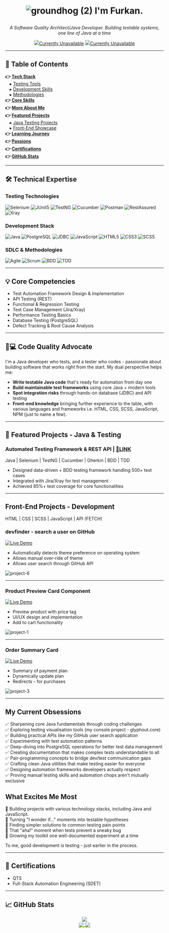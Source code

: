 <h1 align="center">
  
![groundhog (2)](https://github.com/user-attachments/assets/70c5f12a-da08-4ec0-a798-3fc08930baea) I'm Furkan.
</h1>

<p align="center">
  <em>A Software Quality Architect/Java Developer. Building testable systems, one line of Java at a time</em>
</p>

<p align="center">
  <a href="[Your LinkedIn URL]"><img src="https://img.shields.io/badge/LinkedIn-0077B5?style=for-the-badge&logo=linkedin&logoColor=white">Currently Unavailable</a>
  <a href="mailto:[Your Email]"><img src="https://img.shields.io/badge/Email-D14836?style=for-the-badge&logo=gmail&logoColor=white">Currently Unavailable</a>
</p>

---

## 🔖 Table of Contents
**👉 [Tech Stack](#-technical-expertise)**  
 ▸ [Testing Tools](#testing-technologies)  
 ▸ [Development Skills](#development-stack)  
 ▸ [Methodologies](#sdlc--methodologies)  
**👉 [Core Skills](#-core-competencies)**  
**👉 [More About Me](#-code-quality-advocate)**  
**👉 [Featured Projects](#-featured-projects---java--testing)**  
 ▸ [Java Testing Projects](#automated-testing-framework--rest-api)  
 ▸ [Front-End Showcase](#front-end-projects---development)  
**👉 [Learning Journey](#my-current-obsessions)**  
**👉 [Passions](#what-excites-me-most)**  
**👉 [Certifications](#-certifications)**  
**👉 [GitHub Stats](#-github-stats)**  

---

## 🛠 Technical Expertise

### **Testing Technologies**
![Selenium](https://img.shields.io/badge/Selenium-43B02A.svg?style=for-the-badge&logo=Selenium&logoColor=white)
![JUnit5](https://img.shields.io/badge/JUnit5-25A162.svg?style=for-the-badge&logo=JUnit5&logoColor=white)
![TestNG](https://img.shields.io/badge/TestNG-009988?style=for-the-badge)
![Cucumber](https://img.shields.io/badge/Cucumber-23D96C.svg?style=for-the-badge&logo=Cucumber&logoColor=white)
![Postman](https://img.shields.io/badge/Postman-FF6C37.svg?style=for-the-badge&logo=Postman&logoColor=white)
![RestAssured](https://img.shields.io/badge/RestAssured-66CC33?style=for-the-badge&logo=rest&logoColor=white)
![Xray](https://img.shields.io/badge/Xray-0052CC?style=for-the-badge&logo=jira&logoColor=white)

### **Development Stack**
![Java](https://img.shields.io/badge/Java-ED8B00.svg?style=for-the-badge&logo=openjdk&logoColor=white)
![PostgreSQL](https://img.shields.io/badge/PostgreSQL-4169E1.svg?style=for-the-badge&logo=PostgreSQL&logoColor=white)
![JDBC](https://img.shields.io/badge/JDBC-007396?style=for-the-badge&logo=oracle&logoColor=white)
![JavaScript](https://img.shields.io/badge/JavaScript-F7DF1E.svg?style=for-the-badge&logo=JavaScript&logoColor=black)
![HTML5](https://img.shields.io/badge/HTML5-E34F26.svg?style=for-the-badge&logo=HTML5&logoColor=white)
![CSS3](https://img.shields.io/badge/CSS3-1572B6.svg?style=for-the-badge&logo=CSS3&logoColor=white)
![SCSS](https://img.shields.io/badge/SCSS-CC6699?style=for-the-badge&logo=sass&logoColor=white)

### **SDLC & Methodologies**
![Agile](https://img.shields.io/badge/Agile-009FDA?style=for-the-badge&logo=agile&logoColor=white)
![Scrum](https://img.shields.io/badge/Scrum-6DB33F?style=for-the-badge&logo=scrutinizer&logoColor=white)
![BDD](https://img.shields.io/badge/BDD-4479A1?style=for-the-badge)
![TDD](https://img.shields.io/badge/TDD-00599C?style=for-the-badge)

---

## 💡 Core Competencies
- Test Automation Framework Design & Implementation
- API Testing (REST)
- Functional & Regression Testing
- Test Case Management (Jira/Xray)
- Performance Testing Basics
- Database Testing (PostgreSQL)
- Defect Tracking & Root Cause Analysis

---

## 👨💻 Code Quality Advocate
I'm a Java developer who tests, and a tester who codes - passionate about building software that works *right* from the start. My dual perspective helps me:  

- **Write testable Java code** that's ready for automation from day one  
- **Build maintainable test frameworks** using core Java + modern tools  
- **Spot integration risks** through hands-on database (JDBC) and API testing
- **Front-end knowledge** bringing further experience to the table, with various languages and frameworks i.e. HTML, CSS, SCSS, JavaScript, NPM (just to name a few).

---

## 📂 Featured Projects - Java & Testing

### **Automated Testing Framework & REST API** | [🔗LINK](https://github.com/de-furkan/CucumberProject_SchoolManagement)
Java | Selenium | TestNG | Cucumber | Gherkin | BDD | TDD

- Designed data-driven + BDD testing framework handling 500+ test cases
- Integrated with Jira/Xray for test management
- Achieved 85%+ test coverage for core functionalities
  
---

## Front-End Projects - Development

HTML | CSS | SCSS | JavaScript | API (FETCH)

### devfinder - search a user on GitHub 
[![Live Demo](https://img.shields.io/badge/demo-live-green.svg)](https://de-furkan.github.io/Front-End-Projects/project-6/src/index.html)

<ul>
  <li>Automatically detects theme preference on operating system</li>
  <li>Allows manual over-ride of theme</li>
  <li>Allows user search through GitHub API</li>
</ul>

![project-6](https://github.com/user-attachments/assets/6b0d0961-4ae8-4aa3-abb6-af8b2fb104d8)

---

### Product Preview Card Component
[![Live Demo](https://img.shields.io/badge/demo-live-green.svg)](https://de-furkan.github.io/Front-End-Projects/project-1/src/index.html)

<ul>
  <li>Preview product with price tag</li>
  <li>UI/UX design and implementation</li>
  <li>Add to cart functionality</li>
</ul>

![project-1](https://github.com/user-attachments/assets/be12e239-f318-48eb-af46-3b94db7f5d36)

---

### Order Summary Card
[![Live Demo](https://img.shields.io/badge/demo-live-green.svg)](https://de-furkan.github.io/Front-End-Projects/project-3/src/index.html)

<ul>
  <li>Summary of payment plan</li>
  <li>Dynamically update plan</li>
  <li>Redirects - for purchases</li>
</ul>

![project-3](https://github.com/user-attachments/assets/81c10adf-5d47-4644-9221-e4dc886f0d3b)

---

## My Current Obsessions

✅ Sharpening core Java fundamentals through coding challenges  
✅ Exploring testing visualisation tools (my console project - glyphout.core)  
✅ Building practical APIs like my GitHub user search application  
✅ Experimenting with test automation patterns </br>
✅ Deep-diving into PostgreSQL operations for better test data management  
✅ Creating documentation that makes complex tests understandable to all  
✅ Pair-programming concepts to bridge dev/test communication gaps </br>
✅ Crafting clean Java utilities that make testing easier for everyone  
✅ Designing automation frameworks developers actually respect  
✅ Proving manual testing skills and automation chops aren't mutually exclusive

## What Excites Me Most
🔸 Building projects with various technology stacks, including Java and JavaScript. </br>
🔸 Turning "I wonder if..." moments into testable hypotheses  
🔸 Finding simpler solutions to common testing pain points  
🔸 That "aha!" moment when tests prevent a sneaky bug  
🔸 Growing my toolkit one well-documented experiment at a time

To me, good development *is* testing - just earlier in the process.  

---

## 📜 Certifications
- QTS
- Full-Stack Automation Engineering (SDET)

---

## 📈 GitHub Stats
<p align="center">
  <a href="https://github.com/de-furkan">
    <img src="https://github-readme-streak-stats.herokuapp.com?user=[de-furkan]&theme=dark" /> </br>
    <img align="center" src="https://github-readme-stats.vercel.app/api?username=de-furkan&show_icons=true&theme=dark&count_private=true&hide_border=true" />
  </a>
  <img align="center" src="https://github-readme-stats.vercel.app/api/top-langs/?username=de-furkan&layout=compact&theme=dark&hide_border=true" />
</p>
